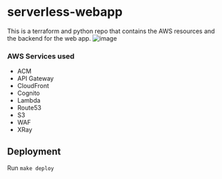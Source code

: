 # serverless-webapp
This is a terraform and python repo that contains the AWS resources and the backend for the web app.
![image](https://user-images.githubusercontent.com/65294673/147787545-63749749-1c29-4e32-98e2-c34a4016a879.png)

### AWS Services used

* ACM
* API Gateway
* CloudFront
* Cognito
* Lambda
* Route53
* S3
* WAF
* XRay

## Deployment

Run `make deploy`
